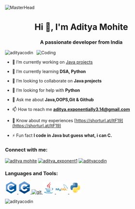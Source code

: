 ![MasterHead](https://i.pinimg.com/originals/ca/26/2e/ca262e0354eea311c41134c3e4bc3bc2.gif)
<h1 align="center">Hi 👋, I'm Aditya Mohite</h1>
<h3 align="center">A passionate developer from India</h3>
<img align="right" alt="Coding" width="400" src="https://user-images.githubusercontent.com/74038190/212748842-9fcbad5b-6173-4175-8a61-521f3dbb7514.gif">

<p align="left"> <img src="https://komarev.com/ghpvc/?username=adityacodin&label=Profile%20views&color=0e75b6&style=flat" alt="adityacodin" /> </p>

- 🔭 I’m currently working on [Java projects](https://github.com/Adityacodin/git-demo/tree/main/project)

- 🌱 I’m currently learning **DSA, Python**

- 👯 I’m looking to collaborate on **Java projects**

- 🤝 I’m looking for help with **Python**

- 💬 Ask me about **Java,OOPS,Git & Github**

- 📫 How to reach me **aditya.exponentially3.14@gmail.com**

- 📄 Know about my experiences [https://shorturl.at/ltF19](https://shorturl.at/ltF19)

- ⚡ Fun fact **I code in Java but guess what, i can C.**

<h3 align="left">Connect with me:</h3>
<p align="left">
<a href="https://linkedin.com/in/aditya mohite" target="blank"><img align="center" src="https://raw.githubusercontent.com/rahuldkjain/github-profile-readme-generator/master/src/images/icons/Social/linked-in-alt.svg" alt="aditya mohite" height="30" width="40" /></a>
<a href="https://www.hackerrank.com/aditya_exponent1" target="blank"><img align="center" src="https://raw.githubusercontent.com/rahuldkjain/github-profile-readme-generator/master/src/images/icons/Social/hackerrank.svg" alt="aditya_exponent1" height="30" width="40" /></a>
<a href="https://www.leetcode.com/adityacodin" target="blank"><img align="center" src="https://raw.githubusercontent.com/rahuldkjain/github-profile-readme-generator/master/src/images/icons/Social/leet-code.svg" alt="adityacodin" height="30" width="40" /></a>
</p>

<h3 align="left">Languages and Tools:</h3>
<p align="left"> <a href="https://www.cprogramming.com/" target="_blank" rel="noreferrer"> <img src="https://raw.githubusercontent.com/devicons/devicon/master/icons/c/c-original.svg" alt="c" width="40" height="40"/> </a> <a href="https://www.w3schools.com/cpp/" target="_blank" rel="noreferrer"> <img src="https://raw.githubusercontent.com/devicons/devicon/master/icons/cplusplus/cplusplus-original.svg" alt="cplusplus" width="40" height="40"/> </a> <a href="https://git-scm.com/" target="_blank" rel="noreferrer"> <img src="https://www.vectorlogo.zone/logos/git-scm/git-scm-icon.svg" alt="git" width="40" height="40"/> </a> <a href="https://www.java.com" target="_blank" rel="noreferrer"> <img src="https://raw.githubusercontent.com/devicons/devicon/master/icons/java/java-original.svg" alt="java" width="40" height="40"/> </a> <a href="https://www.mysql.com/" target="_blank" rel="noreferrer"> <img src="https://raw.githubusercontent.com/devicons/devicon/master/icons/mysql/mysql-original-wordmark.svg" alt="mysql" width="40" height="40"/> </a> <a href="https://www.python.org" target="_blank" rel="noreferrer"> <img src="https://raw.githubusercontent.com/devicons/devicon/master/icons/python/python-original.svg" alt="python" width="40" height="40"/> </a> </p>

<p><img align="left" src="https://github-readme-stats.vercel.app/api/top-langs?username=adityacodin&show_icons=true&locale=en&layout=compact" alt="adityacodin" /></p>
